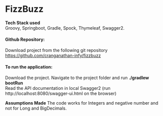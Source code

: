 # FizzBuzz

**Tech Stack used**  
Groovy, Springboot, Gradle, Spock, Thymeleaf, Swagger2.

#### Github Repository:  
Download project from the following git repository https://github.com/cranganathan-infy/fizzbuzz

#### To run the application:  
Download the project. Navigate to the project folder and run **./gradlew bootRun**   
Read the API documentation in local
Swagger2 (run http://localhost:8080/swagger-ui.html on the browser)

****Assumptions Made****  The code works for Integers and negative number and not for Long and BigDecimals.
